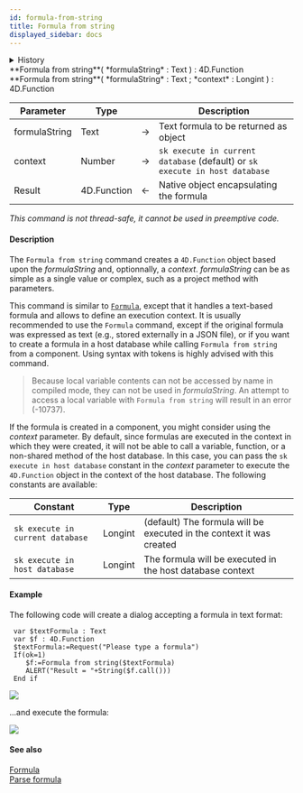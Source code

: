 ```yaml
---
id: formula-from-string
title: Formula from string
displayed_sidebar: docs
---
```


<details><summary>History</summary>

|Release|Changes|
|---|---|
|20 R3|Support of *context* parameter |
|17 R6|Renamed New formula from string -> Formula from string|
|17 R3|Added|

</details>

<!-- REF #_command_.Formula from string.Syntax -->**Formula from string**( *formulaString* : Text ) : 4D.Function<br/>**Formula from string**( *formulaString* : Text ; *context* : Longint ) : 4D.Function<!-- END REF -->


<!-- REF #_command_.Formula from string.Params -->
|Parameter|Type||Description|
|---------|--- |:---:|------|
|formulaString|Text|&#8594; |Text formula to be returned as object|
|context|Number|&#8594; |`sk execute in current database` (default) or `sk execute in host database`|
|Result|4D.Function|&#8592;|Native object encapsulating the formula|
<!-- END REF -->

*This command is not thread-safe, it cannot be used in preemptive code.*



#### Description

The `Formula from string` command <!-- REF #_command_.Formula from string.Summary -->creates a `4D.Function` object based upon the *formulaString* and, optionnally, a *context*<!-- END REF -->.  *formulaString* can be as simple as a single value or complex, such as a project method with parameters.

This command is similar to [`Formula`](formula.md), except that it handles a text-based formula and allows to define an execution context. It is usually recommended to use the `Formula` command, except if the original formula was expressed as text (e.g., stored externally in a JSON file), or if you want to create a formula in a host database while calling `Formula from string` from a component. Using syntax with tokens is highly advised with this command.

>Because local variable contents can not be accessed by name in compiled mode, they can not be used in *formulaString*. An attempt to access a local variable with `Formula from string` will result in an error (-10737).

If the formula is created in a component, you might consider using the *context* parameter. By default, since formulas are executed in the context in which they were created, it will not be able to call a variable, function, or a non-shared method of the host database. In this case, you can pass the `sk execute in host database` constant in the *context* parameter to execute the `4D.Function` object in the context of the host database. The following constants are available:

|Constant|Type|Description|
|---|---|----
|`sk execute in current database`|Longint|(default) The formula will be executed in the context it was created|
|`sk execute in host database`|Longint|The formula will be executed in the host database context|


#### Example

The following code will create a dialog accepting a formula in text format:

```4d
 var $textFormula : Text
 var $f : 4D.Function
 $textFormula:=Request("Please type a formula")
 If(ok=1)
    $f:=Formula from string($textFormula)
    ALERT("Result = "+String($f.call()))
 End if
```

![](../assets/en/API/formulaDialog.png)


...and execute the formula:


![](../assets/en/API/formulaAlert.png)




#### See also 

[Formula](formula.md)  
[Parse formula](../commands-legacy/parse-formula.md)  


